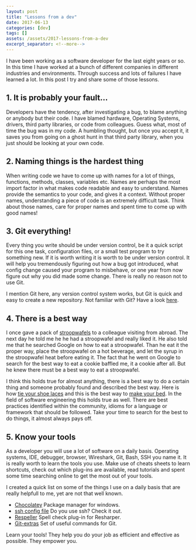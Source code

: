 ```yaml
---
layout: post
title: "Lessons from a dev"
date: 2017-06-13
categories: [dev]
tags: []
assets: /assets/2017-lessons-from-a-dev
excerpt_separator: <!--more-->
---
```

I have been working as a software developer for the last eight years or so. In
this time I have worked at a bunch of different companies in different
industries and environments. Through success and lots of failures I have learned
a lot. In this post I try and share some of those lessons.

<!--more-->

## 1. It is probably your fault...
Developers have the tendency, after investigating a bug, to blame anything or
anybody but their code. I have blamed hardware, Operating Systems, drivers,
third party libraries, or code from colleagues. Guess what, most of time the
bug was in my code. A humbling thought, but once you accept it, it saves you
from going on a ghost hunt in that third party library, when you just should
be looking at your own code.

## 2. Naming things is the hardest thing
When writing code we have to come up with names for a lot of things, functions,
methods, classes, variables etc. Names are perhaps the most import factor in
what makes code readable and easy to understand. Names provide the semantics to
your code, and gives it a context. Without proper names, understanding a piece of
code is an extremely difficult task. Think about those names, care for proper
names and spent time to come up with good names!

## 3. Git everything!
Every thing you write should be under version control, be it a quick script for
this one task, configuration files, or a small test program to try something
new. If it is worth writing it is worth to be under version control. It will
help you tremendously figuring out how a bug got introduced, what config change
caused your program to misbehave, or one year from now figure out why you did
made some change. There is really no reason not to use Git.

I mention Git here, any version control system works, but Git is quick and easy
to create a new repository. Not familiar with Git? Have a look [here][2].

## 4. There is a best way
I once gave a pack of [stroopwafels][1] to a colleague visiting from abroad. The
next day he told me he he had a stroopwafel and really liked it. He also told me
that he searched Google on how to eat a stroopwafel. Than he eat it the proper
way, place the stroopwafel on a hot beverage, and let the syrup in the
stroopwafel heat before eating it. The fact that he went on Google to search for
the best way to eat a cookie baffled me, it a cookie after all.  But he knew
there must be a best way to eat a stroopwafel.

I think this holds true for almost anything, there is a best way to do a
certain thing and someone probably found and described the best way. Here is how
[tie your shoe laces][7] and this is the best way to [make your bed][8]. In the
field of software engineering this holds true as well. There are best practices
identified within the community, idioms for a language or framework that should
be followed. Take your time to search for the best to do things, it almost
always pays off.

## 5. Know your tools
As a developer you will use a lot of software on a daily basis. Operating
systems, IDE, debugger, browser, Wireshark, Git, Bash, SSH you name it. It is
really worth to learn the tools you use. Make use of cheats sheets to learn
shortcuts, check out which plug-ins are available, read tutorials and spent some
time searching online to get the most out of your tools.

I created a quick list on some of the things I use on a daily basis that
are really helpfull to me, yet are not that well known.

* [Chocolatey][3] Package manager for windows.
* [ssh config file][4] Do you use ssh? Check it out.
* [Respeller][5] Spell check plug-in for Resharper.
* [Git-extras][6] Set of useful commands for Git.

Learn your tools! They help you do your job as efficient and effective as
possible. They empower you.

[1]: https://en.wikipedia.org/wiki/Stroopwafel
[2]: http://rogerdudler.github.io/git-guide/
[3]: https://chocolatey.org/
[4]: https://www.digitalocean.com/community/tutorials/how-to-configure-custom-connection-options-for-your-ssh-client
[5]: https://resharper-plugins.jetbrains.com/packages/EtherealCode.ReSpeller/
[6]: https://github.com/tj/git-extras
[7]: https://www.youtube.com/watch?v=nU2OHlbPGaU&t
[8]: https://www.youtube.com/watch?v=DRPfudNNd8Y
